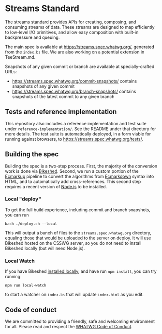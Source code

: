 # Streams Standard

The streams standard provides APIs for creating, composing, and consuming streams of data. These streams are designed to map efficiently to low-level I/O primitives, and allow easy composition with built-in backpressure and queuing.

The main spec is available at https://streams.spec.whatwg.org/, generated from the `index.bs` file. We are also working on a potential extension in TeeStream.md.

Snapshots of any given commit or branch are available at specially-crafted URLs:

- https://streams.spec.whatwg.org/commit-snapshots/ contains snapshots of any given commit
- https://streams.spec.whatwg.org/branch-snapshots/ contains snapshots of the latest commit to any given branch

## Tests and reference implementation

This repository also includes a reference implementation and test suite under `reference-implementation/`. See the README under that directory for more details. The test suite is automatically deployed, in a form viable for running against browsers, to https://streams.spec.whatwg.org/tests/.

## Building the spec

Building the spec is a two-step process. First, the majority of the conversion work is done via [Bikeshed](https://github.com/tabatkins/bikeshed). Second, we run a custom portion of the [Ecmarkup](https://github.com/bterlson/ecmarkup) pipeline to convert the algorithms from [Ecmarkdown](https://github.com/domenic/ecmarkdown) syntax into HTML, and to automatically add cross-references. This second step requires a recent version of [Node.js](https://nodejs.org/en/) to be installed.

### Local "deploy"

To get the full build experience, including commit and branch snapshots, you can run

```
bash ./deploy.sh --local
```

This will output a bunch of files to the `streams.spec.whatwg.org` directory, equaling those that would be uploaded to the server on deploy. It will use Bikeshed hosted on the CSSWG server, so you do not need to install Bikeshed locally (but will need Node.js).

### Local Watch

If you have Bikeshed [installed locally](https://github.com/tabatkins/bikeshed/blob/master/docs/install.md), and have run `npm install`, you can try running

```
npm run local-watch
```

to start a watcher on `index.bs` that will update `index.html` as you edit.

## Code of conduct

We are committed to providing a friendly, safe and welcoming environment for all. Please read and respect the [WHATWG Code of Conduct](https://wiki.whatwg.org/wiki/Code_of_Conduct).
